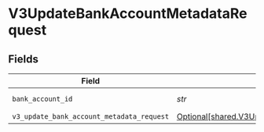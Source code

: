 # V3UpdateBankAccountMetadataRequest


## Fields

| Field                                                                                                            | Type                                                                                                             | Required                                                                                                         | Description                                                                                                      |
| ---------------------------------------------------------------------------------------------------------------- | ---------------------------------------------------------------------------------------------------------------- | ---------------------------------------------------------------------------------------------------------------- | ---------------------------------------------------------------------------------------------------------------- |
| `bank_account_id`                                                                                                | *str*                                                                                                            | :heavy_check_mark:                                                                                               | The bank account ID                                                                                              |
| `v3_update_bank_account_metadata_request`                                                                        | [Optional[shared.V3UpdateBankAccountMetadataRequest]](../../models/shared/v3updatebankaccountmetadatarequest.md) | :heavy_minus_sign:                                                                                               | N/A                                                                                                              |